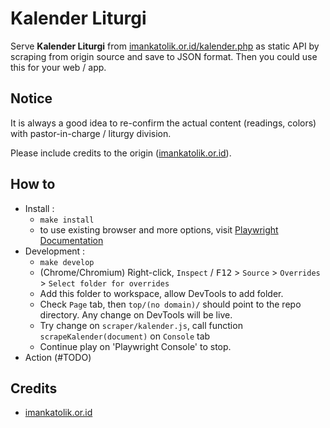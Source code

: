 # Kalender Liturgi
Serve __Kalender Liturgi__ from [imankatolik.or.id/kalender.php]() as static API by scraping from origin source and save to JSON format. Then you could use this for your web / app.


## Notice
It is always a good idea to re-confirm the actual content (readings, colors) with pastor-in-charge / liturgy division.

Please include credits to the origin ([imankatolik.or.id]()).


## How to
- Install : 
    - `make install`
    - to use existing browser and more options, visit [Playwright Documentation](playwright.dev)
- Development : 
    - `make develop`
    - (Chrome/Chromium) Right-click, `Inspect` / <kbd>F12</kbd> > `Source` > `Overrides` > `Select folder for overrides`
    - Add this folder to workspace, allow DevTools to add folder.
    - Check `Page` tab, then `top/(no domain)/` should point to the repo directory. Any change on DevTools will be live.
    - Try change on `scraper/kalender.js`, call function `scrapeKalender(document)` on `Console` tab
    - Continue play on 'Playwright Console' to stop.
- Action (#TODO)


## Credits
- [imankatolik.or.id]()

